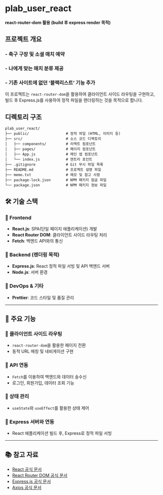 # plab_user_react

**react-router-dom 활용 (build 후 express render 목적)**

## 프로젝트 개요

### - 축구 구장 및 소셜 매치 예약

### - 나에게 맞는 매치 분류 제공

### - 기존 사이트에 없던 ‘블랙리스트’ 기능 추가

이 프로젝트는 `react-router-dom`을 활용하여 클라이언트 사이드 라우팅을 구현하고, 빌드 후 Express.js를 사용하여 정적 파일을 렌더링하는 것을 목적으로 합니다.

## 디렉토리 구조

```plaintext
plab_user_react/
├── public/                 # 정적 파일 (HTML, 이미지 등)
├── src/                    # 소스 코드 디렉토리
│   ├── components/         # 리액트 컴포넌트
│   ├── pages/              # 페이지 컴포넌트
│   ├── App.js              # 메인 앱 컴포넌트
│   └── index.js            # 엔트리 포인트
├── .gitignore              # Git 무시 파일 목록
├── README.md               # 프로젝트 설명 파일
├── memo.txt                # 메모 및 참고 사항
├── package-lock.json       # NPM 패키지 잠금 파일
└── package.json            # NPM 패키지 정보 파일
```
## 🛠 기술 스택

### 📌 Frontend
- **React.js**: SPA(단일 페이지 애플리케이션) 개발
- **React Router DOM**: 클라이언트 사이드 라우팅 처리
- **Fetch**: 백엔드 API와의 통신

### 📌 Backend (렌더링 목적)
- **Express.js**: React 정적 파일 서빙 및 API 백엔드 서버
- **Node.js**: 서버 환경

### 📌 DevOps & 기타
- **Prettier**: 코드 스타일 및 품질 관리

---

## 🚀 주요 기능

### 🔹 클라이언트 사이드 라우팅
- `react-router-dom`을 활용한 페이지 전환
- 동적 URL 매칭 및 네비게이션 구현

### 🔹 API 연동
- `Fetch`를 이용하여 백엔드와 데이터 송수신
- 로그인, 회원가입, 데이터 조회 기능

### 🔹 상태 관리
- `useState`와 `useEffect`를 활용한 상태 제어

### 🔹 Express 서버와 연동
- React 애플리케이션 빌드 후, Express로 정적 파일 서빙

---

## 📚 참고 자료

- [React 공식 문서](https://react.dev/)
- [React Router DOM 공식 문서](https://reactrouter.com/)
- [Express.js 공식 문서](https://expressjs.com/)
- [Axios 공식 문서](https://axios-http.com/)
